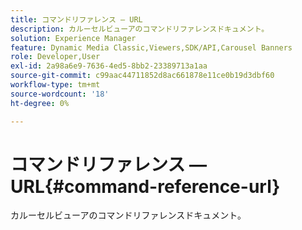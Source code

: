 ```yaml
---
title: コマンドリファレンス — URL
description: カルーセルビューアのコマンドリファレンスドキュメント。
solution: Experience Manager
feature: Dynamic Media Classic,Viewers,SDK/API,Carousel Banners
role: Developer,User
exl-id: 2a98a6e9-7636-4ed5-8bb2-23389713a1aa
source-git-commit: c99aac44711852d8ac661878e11ce0b19d3dbf60
workflow-type: tm+mt
source-wordcount: '18'
ht-degree: 0%

---
```


# コマンドリファレンス — URL{#command-reference-url}

カルーセルビューアのコマンドリファレンスドキュメント。
